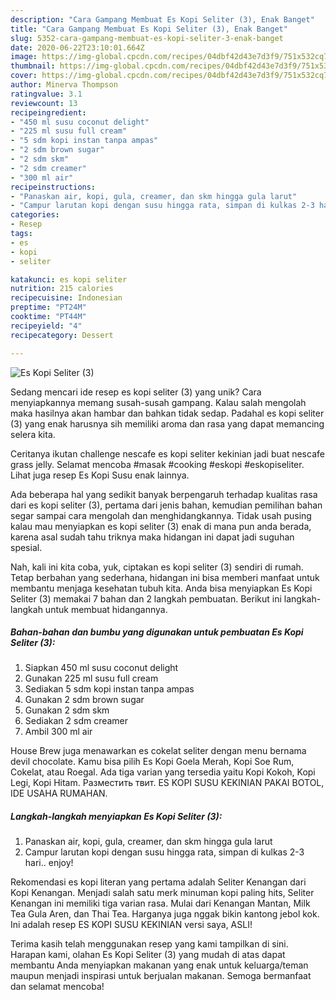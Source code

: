 ```yaml
---
description: "Cara Gampang Membuat Es Kopi Seliter (3), Enak Banget"
title: "Cara Gampang Membuat Es Kopi Seliter (3), Enak Banget"
slug: 5352-cara-gampang-membuat-es-kopi-seliter-3-enak-banget
date: 2020-06-22T23:10:01.664Z
image: https://img-global.cpcdn.com/recipes/04dbf42d43e7d3f9/751x532cq70/es-kopi-seliter-3-foto-resep-utama.jpg
thumbnail: https://img-global.cpcdn.com/recipes/04dbf42d43e7d3f9/751x532cq70/es-kopi-seliter-3-foto-resep-utama.jpg
cover: https://img-global.cpcdn.com/recipes/04dbf42d43e7d3f9/751x532cq70/es-kopi-seliter-3-foto-resep-utama.jpg
author: Minerva Thompson
ratingvalue: 3.1
reviewcount: 13
recipeingredient:
- "450 ml susu coconut delight"
- "225 ml susu full cream"
- "5 sdm kopi instan tanpa ampas"
- "2 sdm brown sugar"
- "2 sdm skm"
- "2 sdm creamer"
- "300 ml air"
recipeinstructions:
- "Panaskan air, kopi, gula, creamer, dan skm hingga gula larut"
- "Campur larutan kopi dengan susu hingga rata, simpan di kulkas 2-3 hari.. enjoy!"
categories:
- Resep
tags:
- es
- kopi
- seliter

katakunci: es kopi seliter 
nutrition: 215 calories
recipecuisine: Indonesian
preptime: "PT24M"
cooktime: "PT44M"
recipeyield: "4"
recipecategory: Dessert

---
```



![Es Kopi Seliter (3)](https://img-global.cpcdn.com/recipes/04dbf42d43e7d3f9/751x532cq70/es-kopi-seliter-3-foto-resep-utama.jpg)

Sedang mencari ide resep es kopi seliter (3) yang unik? Cara menyiapkannya memang susah-susah gampang. Kalau salah mengolah maka hasilnya akan hambar dan bahkan tidak sedap. Padahal es kopi seliter (3) yang enak harusnya sih memiliki aroma dan rasa yang dapat memancing selera kita.

Ceritanya ikutan challenge nescafe es kopi seliter kekinian jadi buat nescafe grass jelly. Selamat mencoba #masak #cooking #eskopi #eskopiseliter. Lihat juga resep Es Kopi Susu enak lainnya.

Ada beberapa hal yang sedikit banyak berpengaruh terhadap kualitas rasa dari es kopi seliter (3), pertama dari jenis bahan, kemudian pemilihan bahan segar sampai cara mengolah dan menghidangkannya. Tidak usah pusing kalau mau menyiapkan es kopi seliter (3) enak di mana pun anda berada, karena asal sudah tahu triknya maka hidangan ini dapat jadi suguhan spesial.


Nah, kali ini kita coba, yuk, ciptakan es kopi seliter (3) sendiri di rumah. Tetap berbahan yang sederhana, hidangan ini bisa memberi manfaat untuk membantu menjaga kesehatan tubuh kita. Anda bisa menyiapkan Es Kopi Seliter (3) memakai 7 bahan dan 2 langkah pembuatan. Berikut ini langkah-langkah untuk membuat hidangannya.

<!--inarticleads1-->

##### Bahan-bahan dan bumbu yang digunakan untuk pembuatan Es Kopi Seliter (3):

1. Siapkan 450 ml susu coconut delight
1. Gunakan 225 ml susu full cream
1. Sediakan 5 sdm kopi instan tanpa ampas
1. Gunakan 2 sdm brown sugar
1. Gunakan 2 sdm skm
1. Sediakan 2 sdm creamer
1. Ambil 300 ml air


House Brew juga menawarkan es cokelat seliter dengan menu bernama devil chocolate. Kamu bisa pilih Es Kopi Goela Merah, Kopi Soe Rum, Cokelat, atau Roegal. Ada tiga varian yang tersedia yaitu Kopi Kokoh, Kopi Legi, Kopi Hitam. Разместить твит. ES KOPI SUSU KEKINIAN PAKAI BOTOL, IDE USAHA RUMAHAN. 

<!--inarticleads2-->

##### Langkah-langkah menyiapkan Es Kopi Seliter (3):

1. Panaskan air, kopi, gula, creamer, dan skm hingga gula larut
1. Campur larutan kopi dengan susu hingga rata, simpan di kulkas 2-3 hari.. enjoy!


Rekomendasi es kopi literan yang pertama adalah Seliter Kenangan dari Kopi Kenangan. Menjadi salah satu merk minuman kopi paling hits, Seliter Kenangan ini memiliki tiga varian rasa. Mulai dari Kenangan Mantan, Milk Tea Gula Aren, dan Thai Tea. Harganya juga nggak bikin kantong jebol kok. Ini adalah resep ES KOPI SUSU KEKINIAN versi saya, ASLI! 

Terima kasih telah menggunakan resep yang kami tampilkan di sini. Harapan kami, olahan Es Kopi Seliter (3) yang mudah di atas dapat membantu Anda menyiapkan makanan yang enak untuk keluarga/teman maupun menjadi inspirasi untuk berjualan makanan. Semoga bermanfaat dan selamat mencoba!
